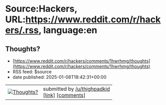 # Source:Hackers, URL:https://www.reddit.com/r/hackers/.rss, language:en

## Thoughts?
 - [https://www.reddit.com/r/hackers/comments/1hwrhmg/thoughts](https://www.reddit.com/r/hackers/comments/1hwrhmg/thoughts)
 - RSS feed: $source
 - date published: 2025-01-08T18:42:31+00:00

<table> <tr><td> <a href="https://www.reddit.com/r/hackers/comments/1hwrhmg/thoughts/"> <img src="https://preview.redd.it/ezi7zwoyetbe1.jpeg?width=640&amp;crop=smart&amp;auto=webp&amp;s=441d302e48e54d86c5121c1edb43c31be93a665a" alt="Thoughts?" title="Thoughts?" /> </a> </td><td> &#32; submitted by &#32; <a href="https://www.reddit.com/user/thighpadkid"> /u/thighpadkid </a> <br/> <span><a href="https://i.redd.it/ezi7zwoyetbe1.jpeg">[link]</a></span> &#32; <span><a href="https://www.reddit.com/r/hackers/comments/1hwrhmg/thoughts/">[comments]</a></span> </td></tr></table>

